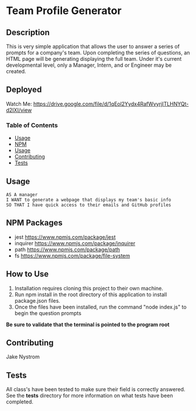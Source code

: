 # Team Profile Generator

## Description

This is very simple application that allows the user to answer a series of prompts for a company's team. Upon completing the series of questions, an HTML page will be generating displaying the full team. Under it's current developmental level, only a Manager, Intern, and or Engineer may be created. 

## Deployed

Watch Me: https://drive.google.com/file/d/1qEol2Yydx4RafWvyrjITLHNYQt-d2IXI/view 

### Table of Contents

- [Usage](#usage)
- [NPM](#npm)
- [Usage](#how)
- [Contributing](#contributing)
- [Tests](#tests)

## Usage

```
AS A manager
I WANT to generate a webpage that displays my team's basic info
SO THAT I have quick access to their emails and GitHub profiles
```

## NPM Packages

- jest https://www.npmjs.com/package/jest
- inquirer https://www.npmjs.com/package/inquirer
- path https://www.npmjs.com/package/path
- fs https://www.npmjs.com/package/file-system

## How to Use
1. Installation requires cloning this project to their own machine.
2. Run npm install in the root directory of this application to install package.json files. 
3. Once the files have been installed, run the command "node index.js" to begin the question prompts

**Be sure to validate that the terminal is pointed to the program root**

## Contributing

Jake Nystrom

## Tests

All class's have been tested to make sure their field is correctly answered. See the __tests__ directory for more information on what tests have been completed.

